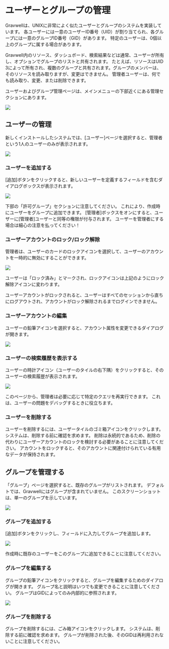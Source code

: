 # ユーザーとグループの管理

Gravwellは、UNIXに非常によく似たユーザーとグループのシステムを実装しています。 各ユーザーには一意のユーザーID番号（UID）が割り当てられ、各グループには一意のグループID番号（GID）があります。 特定のユーザーは、0個以上のグループに属する場合があります。

Gravwell内のリソース、ダッシュボード、検索結果などは通常、ユーザーが所有し、オプションでグループのリストと共有されます。 たとえば、リソースはUID 3によって所有され、複数のグループと共有されます。グループのメンバーは、そのリソースを読み取りますが、変更はできません。 管理者ユーザーは、何でも読み取り、変更、または削除できます。

ユーザーおよびグループ管理ページは、メインメニューの下部近くにある管理セクションにあります。

![](usermenu.png)

## ユーザーの管理

新しくインストールしたシステムでは、[ユーザー]ページを選択すると、管理者という1人のユーザーのみが表示されます。

![](users1.png)

### ユーザーを追加する

[追加]ボタンをクリックすると、新しいユーザーを定義するフィールドを含むダイアログボックスが表示されます。

![](newuser.png)

下部の「許可グループ」セクションに注意してください。 これにより、作成時にユーザーをグループに追加できます。 [管理者]ボックスをオンにすると、ユーザーに[管理者]ユーザーと同等の権限が付与されます。 ユーザーを管理者にする場合は細心の注意を払ってください！

### ユーザーアカウントのロック/ロック解除

管理者は、ユーザーのカードのロックアイコンを選択して、ユーザーのアカウントを一時的に無効にすることができます。

![](locked.png)

ユーザーは「ロック済み」とマークされ、ロックアイコンは上記のようにロック解除アイコンに変わります。

ユーザーアカウントがロックされると、ユーザーはすべてのセッションから直ちにログアウトされ、アカウントがロック解除されるまでログインできません。

### ユーザーアカウントの編集

ユーザーの鉛筆アイコンを選択すると、アカウント属性を変更できるダイアログが開きます。

![](edituser.png)

### ユーザーの検索履歴を表示する

ユーザーの時計アイコン（ユーザーのタイルの右下隅）をクリックすると、そのユーザーの検索履歴が表示されます。

![](userhist.png)

このページから、管理者は必要に応じて特定のクエリを再実行できます。 これは、ユーザーの問題をデバッグするときに役立ちます。

### ユーザーを削除する

ユーザーを削除するには、ユーザータイルのゴミ箱アイコンをクリックします。 システムは、削除する前に確認を求めます。 削除は永続的であるため、削除の代わりにユーザーアカウントのロックを検討する必要があることに注意してください。 アカウントをロックすると、そのアカウントに関連付けられている有用なデータが保持されます。

## グループを管理する

「グループ」ページを選択すると、既存のグループがリストされます。 デフォルトでは、Gravwellにはグループが含まれていません。 このスクリーンショットは、単一のグループを示しています。

![](groups.png)

### グループを追加する

[追加]ボタンをクリックし、フィールドに入力してグループを追加します。

![](newgroup.png)

作成時に既存のユーザーをこのグループに追加できることに注意してください。

### グループを編集する

グループの鉛筆アイコンをクリックすると、グループを編集するためのダイアログが開きます。 グループ名と説明はいつでも変更できることに注意してください。 グループはGIDによってのみ内部的に参照されます。

![](editgroup.png)

### グループを削除する

グループを削除するには、ごみ箱アイコンをクリックします。 システムは、削除する前に確認を求めます。 グループが削除された後、そのGIDは再利用されないことに注意してください。